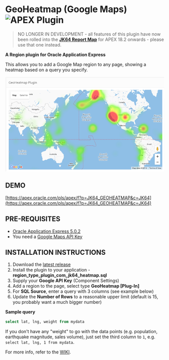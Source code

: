 # GeoHeatmap (Google Maps) ![APEX Plugin](https://cdn.rawgit.com/Dani3lSun/apex-github-badges/b7e95341/badges/apex-plugin-badge.svg)

> NO LONGER IN DEVELOPMENT - all features of this plugin have now been rolled into the **[JK64 Report Map](https://jeffreykemp.github.io/jk64-plugin-reportmap/)** for APEX 18.2 onwards - please use that one instead.

**A Region plugin for Oracle Application Express**

This allows you to add a Google Map region to any page, showing a heatmap based on a query you specify. 

![plugin-heatmap-preview.png](https://raw.githubusercontent.com/jeffreykemp/jk64-plugin-heatmap/master/src/plugin-heatmap-preview.png)

## DEMO ##

[https://apex.oracle.com/pls/apex/f?p=JK64_GEOHEATMAP&c=JK64](https://apex.oracle.com/pls/apex/f?p=JK64_GEOHEATMAP&c=JK64)

## PRE-REQUISITES ##

* [Oracle Application Express 5.0.2](https://apex.oracle.com)
* You need a [Google Maps API Key](https://developers.google.com/maps/documentation/javascript/get-api-key#get-an-api-key)

## INSTALLATION INSTRUCTIONS ##

1. Download the [latest release](https://github.com/jeffreykemp/jk64-plugin-heatmap/releases/latest)
2. Install the plugin to your application - **region_type_plugin_com_jk64_heatmap.sql**
3. Supply your **Google API Key** (Component Settings)
4. Add a region to the page, select type **GeoHeatmap [Plug-In]**
5. For **SQL Source**, enter a query with 3 columns (see example below)
6. Update the **Number of Rows** to a reasonable upper limit (default is 15, you probably want a much bigger number)

**Sample query**

```sql
select lat, lng, weight from mydata
```

If you don't have any "weight" to go with the data points (e.g. population, earthquake magnitude, sales volume), just set the third column to `1`, e.g. `select lat, lng, 1 from mydata`.

For more info, refer to the [WIKI](https://github.com/jeffreykemp/jk64-plugin-heatmap/wiki).
